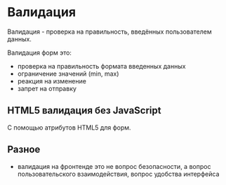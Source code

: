# Валидация
Валидация - проверка на правильность, введённых пользователем данных.

Валидация форм это:
- проверка на правильность формата введенных данных
- ограничение значений (min, max)
- реакция на изменение
- запрет на отправку

## HTML5 валидация без JavaScript
С помощью атрибутов HTML5 для форм.

## Разное
- валидация на фронтенде это не вопрос безопасности, а вопрос пользовательского взаимодействия, вопрос удобства интерфейса
